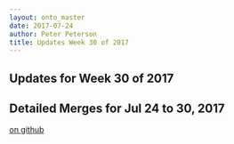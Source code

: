 ```yaml
---
layout: onto_master
date: 2017-07-24
author: Peter Peterson
title: Updates Week 30 of 2017
---
```

Updates for Week 30 of 2017
---------------------------

Detailed Merges for Jul 24 to 30, 2017
--------------------------------------
[on github](https://github.com/mantidproject/mantid/pulls?q=is%3Apr+merged%3A2017-07-25..2017-07-30)


